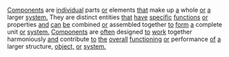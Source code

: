 [Components](./components.md) are [individual](./individual.md) parts [or](./or.md) elements [that](./that.md) make up [a](./a.md) whole [or](./or.md) [a](./a.md) larger [system.](./system.md) They are distinct entities [that](./that.md) [have](./have.md) [specific](./specific.md) [functions](./functions.md) [or](./or.md) properties [and](./and.md) [can](./can.md) [be](./be.md) combined [or](./or.md) assembled together [to](./to.md) [form](./form.md) [a](./a.md) complete unit [or](./or.md) [system.](./system.md) [Components](./components.md) are [often](./often.md) designed [to](./to.md) [work](./work.md) together harmoniously [and](./and.md) contribute [to](./to.md) [the](./the.md) [overall](./overall.md) [functioning](./functioning.md) [or](./or.md) performance [of](./of.md) [a](./a.md) larger structure, [object,](./object.md) [or](./or.md) [system.](./system.md)